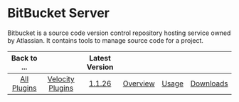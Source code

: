 
BitBucket Server
================

Bitbucket is a source code version control repository hosting service owned by Atlassian. It contains tools to manage
source code for a project.

|Back to ...||Latest Version||||
| :---: | :---: | :---: | :---: | :---: | :---: |
|[All Plugins](../../index.md)|[Velocity Plugins](../README.md)|[1.1.26](https://raw.githubusercontent.com/UrbanCode/IBM-UCV-PLUGINS/main/files/ucv-ext-bitbucket-server/ucv-ext-bitbucket-server:1.1.26.tar.7z.001)|[Overview](overview.md)|[Usage](usage.md)|[Downloads](downloads.md)|
